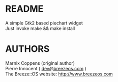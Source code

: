 README
======

   A simple Gtk2 based piechart widget  
   Just invoke make && make install  

AUTHORS
=======

   Marnix Coppens (original author)  
   Pierre Innocent ( dev@breezeos.com )  
   The Breeze::OS website: http://www.breezeos.com


